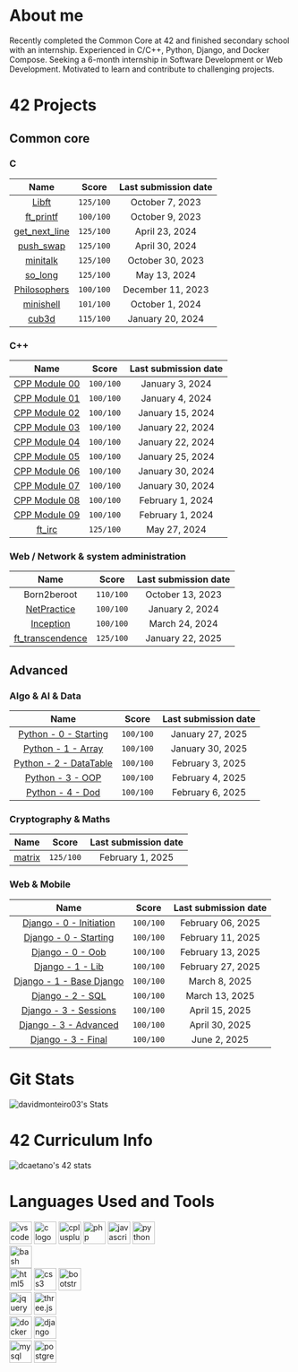 # About me
Recently completed the Common Core at 42 and finished secondary school with an internship. Experienced in C/C++, Python, Django, and Docker Compose. Seeking a 6-month internship in Software Development or Web Development. Motivated to learn and contribute to challenging projects.

# 42 Projects
## Common core
### C
| Name | Score | Last submission date |
| :--: | :---: | :------------------: |
| [Libft](https://github.com/davidmonteiro03/42-common-core-libft)                 | `125/100` | October 7, 2023   |
| [ft_printf](https://github.com/davidmonteiro03/42-common-core-ft_printf)         | `100/100` | October 9, 2023   |
| [get_next_line](https://github.com/davidmonteiro03/42-common-core-get_next_line) | `125/100` | April 23, 2024    |
| [push_swap](https://github.com/davidmonteiro03/42-common-core-push_swap)         | `125/100` | April 30, 2024    |
| [minitalk](https://github.com/davidmonteiro03/42-common-core-minitalk)           | `125/100` | October 30, 2023  |
| [so_long](https://github.com/davidmonteiro03/42-common-core-so_long)             | `125/100` | May 13, 2024      |
| [Philosophers](https://github.com/davidmonteiro03/42-common-core-philosophers)   | `100/100` | December 11, 2023 |
| [minishell](https://github.com/davidmonteiro03/42-common-core-minishell)         | `101/100` | October 1, 2024   |
| [cub3d](https://github.com/davidmonteiro03/42-common-core-cub3d)                 | `115/100` | January 20, 2024  |

### C++
| Name | Score | Last submission date |
| :--: | :---: | :------------------: |
| [CPP Module 00](https://github.com/davidmonteiro03/42-common-core-cpp-modules/tree/main/cpp-module-00) | `100/100` | January 3, 2024  |
| [CPP Module 01](https://github.com/davidmonteiro03/42-common-core-cpp-modules/tree/main/cpp-module-01) | `100/100` | January 4, 2024  |
| [CPP Module 02](https://github.com/davidmonteiro03/42-common-core-cpp-modules/tree/main/cpp-module-02) | `100/100` | January 15, 2024 |
| [CPP Module 03](https://github.com/davidmonteiro03/42-common-core-cpp-modules/tree/main/cpp-module-03) | `100/100` | January 22, 2024 |
| [CPP Module 04](https://github.com/davidmonteiro03/42-common-core-cpp-modules/tree/main/cpp-module-04) | `100/100` | January 22, 2024 |
| [CPP Module 05](https://github.com/davidmonteiro03/42-common-core-cpp-modules/tree/main/cpp-module-05) | `100/100` | January 25, 2024 |
| [CPP Module 06](https://github.com/davidmonteiro03/42-common-core-cpp-modules/tree/main/cpp-module-06) | `100/100` | January 30, 2024 |
| [CPP Module 07](https://github.com/davidmonteiro03/42-common-core-cpp-modules/tree/main/cpp-module-07) | `100/100` | January 30, 2024 |
| [CPP Module 08](https://github.com/davidmonteiro03/42-common-core-cpp-modules/tree/main/cpp-module-08) | `100/100` | February 1, 2024 |
| [CPP Module 09](https://github.com/davidmonteiro03/42-common-core-cpp-modules/tree/main/cpp-module-09) | `100/100` | February 1, 2024 |
| [ft_irc](https://github.com/davidmonteiro03/42-common-core-ft_irc) | `125/100` | May 27, 2024 |

### Web / Network & system administration
| Name | Score | Last submission date |
| :--: | :---: | :------------------: |
| Born2beroot                                                                            | `110/100` | October 13, 2023 |
| [NetPractice](https://github.com/davidmonteiro03/42-common-core-netpratice)            | `100/100` | January 2, 2024  |
| [Inception](https://github.com/davidmonteiro03/42-common-core-inception)               | `100/100` | March 24, 2024   |
| [ft_transcendence](https://github.com/davidmonteiro03/42-common-core-ft_transcendence) | `125/100` | January 22, 2025 |

## Advanced
### Algo & AI & Data
| Name | Score | Last submission date |
| :--: | :---: | :------------------: |
| [Python - 0 - Starting](https://github.com/davidmonteiro03/42-advanced-python-for-data-science/tree/main/python-0-starting)   | `100/100` | January 27, 2025 |
| [Python - 1 - Array](https://github.com/davidmonteiro03/42-advanced-python-for-data-science/tree/main/python-1-array)         | `100/100` | January 30, 2025 |
| [Python - 2 - DataTable](https://github.com/davidmonteiro03/42-advanced-python-for-data-science/tree/main/python-2-datatable) | `100/100` | February 3, 2025 |
| [Python - 3 - OOP](https://github.com/davidmonteiro03/42-advanced-python-for-data-science/tree/main/python-3-oop)             | `100/100` | February 4, 2025 |
| [Python - 4 - Dod](https://github.com/davidmonteiro03/42-advanced-python-for-data-science/tree/main/python-4-dod)             | `100/100` | February 6, 2025 |

### Cryptography & Maths
| Name | Score | Last submission date |
| :--: | :---: | :------------------: |
| [matrix](https://github.com/davidmonteiro03/42-advanced-matrix) | `125/100` | February 1, 2025 |

### Web & Mobile
| Name | Score | Last submission date |
| :--: | :---: | :------------------: |
| [Django - 0 - Initiation](https://github.com/davidmonteiro03/42-advanced-piscine-django/tree/main/d01-django-0-initiation)   | `100/100` | February 06, 2025 |
| [Django - 0 - Starting](https://github.com/davidmonteiro03/42-advanced-piscine-django/tree/main/d02-django-0-starting)       | `100/100` | February 11, 2025 |
| [Django - 0 - Oob](https://github.com/davidmonteiro03/42-advanced-piscine-django/tree/main/d03-django-0-oob)                 | `100/100` | February 13, 2025 |
| [Django - 1 - Lib](https://github.com/davidmonteiro03/42-advanced-piscine-django/tree/main/d04-django-1-lib)                 | `100/100` | February 27, 2025 |
| [Django - 1 - Base Django](https://github.com/davidmonteiro03/42-advanced-piscine-django/tree/main/d05-django-1-base-django) | `100/100` | March 8, 2025     |
| [Django - 2 - SQL](https://github.com/davidmonteiro03/42-advanced-piscine-django/tree/main/d06-django-2-sql)                 | `100/100` | March 13, 2025    |
| [Django - 3 - Sessions](https://github.com/davidmonteiro03/42-advanced-piscine-django/tree/main/d07-django-3-sessions)       | `100/100` | April 15, 2025    |
| [Django - 3 - Advanced](https://github.com/davidmonteiro03/42-advanced-piscine-django/tree/main/d08-django-3-advanced)       | `100/100` | April 30, 2025    |
| [Django - 3 - Final](https://github.com/davidmonteiro03/42-advanced-piscine-django/tree/main/d09-django-3-final)             | `100/100` | June 2, 2025      |

# Git Stats
![davidmonteiro03's Stats](https://github-readme-stats.vercel.app/api?username=davidmonteiro03&theme=dark&show_icons=true&hide_border=false&count_private=false)

# 42 Curriculum Info

![dcaetano's 42 stats](https://badge.mediaplus.ma/binary/dcaetano?1337Badge=off&UM6P=off)

# Languages Used and Tools
<div>
    <img src="https://img.shields.io/badge/Visual%20Studio%20Code-007ACC?style=for-the-badge&logo=vscode&logoColor=white" height="40" alt="vscode logo" />
    <img src="https://upload.wikimedia.org/wikipedia/commons/1/18/C_Programming_Language.svg" height="40" alt="c logo"/>
    <img src="https://cdn.jsdelivr.net/gh/devicons/devicon/icons/cplusplus/cplusplus-original.svg" height="40" alt="cplusplus logo"/>
    <img src="https://www.php.net/images/logos/new-php-logo.svg" height="40" alt="php logo"/>
    <img src="https://cdn.jsdelivr.net/gh/devicons/devicon/icons/javascript/javascript-original.svg" height="40" alt="javascript logo"/>
    <img src="https://cdn.jsdelivr.net/gh/devicons/devicon/icons/python/python-original-wordmark.svg" height="40" alt="python logo"/>
</div>

<div>
    <img src="https://img.shields.io/badge/Bash-4EAA25?style=for-the-badge&logo=gnubash&logoColor=white" height="40" alt="bash logo"/>
</div>

<div>
    <img src="https://img.shields.io/badge/HTML5-E34F26?style=for-the-badge&logo=html5&logoColor=white" height="40" alt="html5 logo"/>
    <img src="https://img.shields.io/badge/CSS3-1572B6?style=for-the-badge&logo=css3&logoColor=white" height="40" alt="css3 logo"/>
    <img src="https://img.shields.io/badge/Bootstrap-7952B3?style=for-the-badge&logo=bootstrap&logoColor=white" height="40" alt="bootstrap logo"/>
</div>

<div>
    <img src="https://img.shields.io/badge/jQuery-0769AD?style=for-the-badge&logo=jquery&logoColor=white" height="40" alt="jquery logo"/>
    <img src="https://img.shields.io/badge/Three.js-000000?style=for-the-badge&logo=three.js&logoColor=white" height="40" alt="three.js logo"/>
</div>

<div>
    <img src="https://img.shields.io/badge/Docker-2496ED?style=for-the-badge&logo=docker&logoColor=white" height="40" alt="docker logo"/>
    <img src="https://img.shields.io/badge/Django-092E20?style=for-the-badge&logo=django&logoColor=white" height="40" alt="django logo"/>
</div>

<div>
    <img src="https://img.shields.io/badge/MySQL-1572B6?style=for-the-badge&logo=mysql&logoColor=white" height="40" alt="mysql logo"/>
    <img src="https://img.shields.io/badge/PostgreSQL-4169E1?style=for-the-badge&logo=postgresql&logoColor=white" height="40" alt="postgresql logo"/>
</div>
